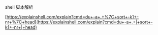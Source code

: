 shell 脚本解析

[https://explainshell.com/explain?cmd=du+-a+.+%7C+sort+-k1+-nr+%7C+head](https://explainshell.com/explain?cmd=du+-a+.+|+sort+-k1+-nr+|+head)


